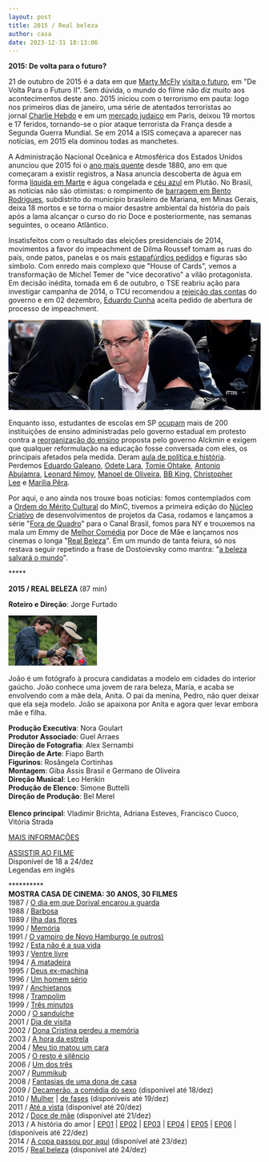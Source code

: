 ```yaml
---
layout: post
title: 2015 / Real beleza
author: casa
date: 2023-12-31 18:13:06
---
```

**2015: De volta para o futuro?**

21 de outubro de 2015 é a data em que [Marty McFly](https://pt.wikipedia.org/wiki/Marty_McFly) [visita o futuro](https://www.youtube.com/watch?v=d68yRIE9OvQ), em "De Volta Para o Futuro II". Sem dúvida, o mundo do filme não diz muito aos acontecimentos deste ano. 2015 iniciou com o terrorismo em pauta: logo nos primeiros dias de janeiro, uma série de atentados terroristas ao jornal [Charlie Hebdo](https://pt.wikipedia.org/wiki/Massacre_do_Charlie_Hebdo) e em um [mercado judaico](https://en.wikipedia.org/wiki/January_2015_%C3%8Ele-de-France_attacks) em Paris, deixou 19 mortos e 17 feridos, tornando-se o pior ataque terrorista da França desde a Segunda Guerra Mundial. Se em 2014 a ISIS começava a aparecer nas notícias, em 2015 ela dominou todas as manchetes.

A Administração Nacional Oceânica e Atmosférica dos Estados Unidos anunciou que 2015 foi o [ano mais quente](https://www.washingtonpost.com/news/capital-weather-gang/wp/2015/09/15/the-summer-of-2015-was-earths-hottest-on-record-nasa-data-show/?utm_term=.b7529bdabe3d) desde 1880, ano em que começaram a existir registros, a Nasa anuncia descoberta de água em forma [líquida em Marte](https://www.nasa.gov/press-release/nasa-confirms-evidence-that-liquid-water-flows-on-today-s-mars) e água congelada e [céu azul](http://6abc.com/weather/nasa-explains-why-pluto-has-blue-sky/1163975/) em Plutão. No Brasil, as notícias não são otimistas: o rompimento de [barragem em Bento Rodrigues](https://www.youtube.com/watch?v=xY8kr8gvq0Y), subdistrito do município brasileiro de Mariana, em Minas Gerais, deixa 18 mortos e se torna o maior desastre ambiental da história do país após a lama alcançar o curso do rio Doce e posteriormente, nas semanas seguintes, o oceano Atlântico.

Insatisfeitos com o resultado das eleições presidenciais de 2014, movimentos a favor do impeachment de Dilma Roussef tomam as ruas do país, onde patos, panelas e os mais [estapafúrdios pedidos](https://blogdosakamoto.blogosfera.uol.com.br/2015/04/06/um-golpe-contra-os-trabalhadores-esta-em-curso-no-congresso-nacional/) e figuras são símbolo. Com enredo mais complexo que "House of Cards", vemos a transformação de Michel Temer de "vice decorativo" a vilão protagonista. Em decisão inédita, tomada em 6 de outubro, o TSE reabriu ação para investigar campanha de 2014, o TCU recomendou a [rejeição das contas](https://www.gazetadopovo.com.br/vozes/certas-palavras/quem-e-augusto-nardes-o-relator-das-contas-de-dilma-no-tcu/) do governo e em 02 dezembro, [Eduardo Cunha](https://www.buzzfeed.com/alexandreorrico/12-motivos-para-lamentar-a-eleicao-de-eduardo-cunha-para-pre?utm_term=.gqJaEZDJN#.iwQyKPwb8) aceita pedido de abertura de processo de impeachment.

![](/uploads/cunha2.jpg)

Enquanto isso, estudantes de escolas em SP [ocupam](https://www.youtube.com/watch?v=bakC7dDd1Pc) mais de 200 instituições de ensino administradas pelo governo estadual em protesto contra a [reorganização do ensino](https://www.cartacapital.com.br/sociedade/a-reorganizacao-escolar-em-sao-paulo-acabou) proposta pelo governo Alckmin e exigem que qualquer reformulação na educação fosse conversada com eles, os principais afetados pela medida. Deram [aula de política e história](https://www.youtube.com/watch?v=WL95Nw8Hruk). Perdemos [Eduardo Galeano](https://www.youtube.com/watch?v=yHzAPeJHZ5c), [Odete Lara](https://www.youtube.com/watch?v=nR_ZQFMUP3U), [Tomie Ohtake](https://pt.wikipedia.org/wiki/Tomie_Ohtake), [Antonio Abujamra](https://www.youtube.com/watch?v=PJnM03vBM_E), [Leonard Nimoy](https://www.youtube.com/watch?v=blmu9FXYSrM), [Manoel de Oliveira](https://pt.wikipedia.org/wiki/Manoel_de_Oliveira), [BB King,](https://www.youtube.com/watch?v=dNr_eIgP0tI) [Christopher Lee](https://www.youtube.com/watch?v=NBppHHGGz3Q) e [Marília Pêra](https://www.youtube.com/watch?v=GV2rNPr2tCg).

Por aqui, o ano ainda nos trouxe boas notícias: fomos contemplados com a [Ordem do Mérito Cultural](https://pt.wikipedia.org/wiki/Lista_de_agraciados_na_Ordem_do_M%C3%A9rito_Cultural) do MinC, tivemos a primeira edição do [Núcleo Criativo](https://telaviva.com.br/10/10/2014/vinte-e-oito-empresas-sao-contempladas-na-linha-de-nucleos-criativos/) de desenvolvimentos de projetos da Casa, rodamos e lançamos a série "[Fora de Quadro](https://www.casacinepoa.com.br/filmes/fora-de-quadro/)" para o Canal Brasil, fomos para NY e trouxemos na mala um Emmy de [Melhor Comédia](http://gshow.globo.com/tv/noticia/2015/11/doce-de-mae-e-escolhida-melhor-comedia-no-emmy-internacional-2015.html) por Doce de Mãe e lançamos nos cinemas o longa "[Real Beleza](https://www.casacinepoa.com.br/filmes/real-beleza/)". Em um mundo de tanta feiura, só nos restava seguir repetindo a frase de Dostoievsky como mantra: "[a beleza salvará o mundo](https://leonardoboff.wordpress.com/2014/04/27/a-beleza-salvara-o-mundo-dostoiewski-nos-ensina-como/)".

\*\*\*\**

**2015 / REAL BELEZA** (87 min)

**Roteiro e Direção**: Jorge Furtado

![](/uploads/realb-im.jpg)

João é um fotógrafo à procura candidatas a modelo em cidades do interior gaúcho. João conhece uma jovem de rara beleza, Maria, e acaba se envolvendo com a mãe dela, Anita. O pai da menina, Pedro, não quer deixar que ela seja modelo. João se apaixona por Anita e agora quer levar embora mãe e filha.

**Produção Executiva**: Nora Goulart\
**Produtor Associado**: Guel Arraes\
**Direção de Fotografia**: Alex Sernambi\
**Direção de Arte**: Fiapo Barth\
**Figurinos**: Rosângela Cortinhas\
**Montagem**: Giba Assis Brasil e Germano de Oliveira\
**Direção Musical**: Leo Henkin\
**Produção de Elenco**: Simone Buttelli\
**Direção de Produção**: Bel Merel\
\
**Elenco principal**: Vladimir Brichta, Adriana Esteves, Francisco Cuoco, Vitória Strada

[MAIS INFORMAÇÕES](https://www.casacinepoa.com.br/filmes/real-beleza/)

[A﻿SSISTIR AO FILME](https://vimeo.com/245268684)\
Disponível de 18 a 24/dez\
Legendas em inglês

\*\*\*\*\*\*\*\*\*\*\
**MOSTRA CASA DE CINEMA: 30 ANOS, 30 FILMES**\
1987 / [O dia em que Dorival encarou a guarda](https://www.casacinepoa.com.br/blog/2017-11-20-1986-87-o-dia-em-que-dorival-encarou-a-guarda/)\
1988 / [Barbosa](https://www.casacinepoa.com.br/blog/2017-11-21-1988-barbosa/)[](http://www.casacinepoa.com.br/o-blog/casa-30-anos/1988-barbosa)\
1989 / [Ilha das flores](https://www.casacinepoa.com.br/blog/2017-11-22-1989-ilha-das-flores/)\
1990 / [Memória](https://www.casacinepoa.com.br/blog/2017-11-23-1990-mem%C3%B3ria/)\
1991 / [O vampiro de Novo Hamburgo (e outros)](https://www.casacinepoa.com.br/blog/2017-11-24-1991-o-vampiro-de-novo-hamburgo-e-outros/)\
1992 / [Esta não é a sua vida](https://www.casacinepoa.com.br/blog/2017-11-25-1992-esta-n%C3%A3o-%C3%A9-a-sua-vida/)\
1993 / [Ventre livre](https://www.casacinepoa.com.br/blog/2017-11-26-1993-ventre-livre/)\
1994 / [A matadeira](https://www.casacinepoa.com.br/blog/2017-11-27-1994-a-matadeira/)\
1995 / [Deus ex-machina](https://www.casacinepoa.com.br/blog/2017-11-28-1995-deus-ex-machina/)\
1996 / [Um homem sério](https://www.casacinepoa.com.br/blog/2017-11-29-1996-um-homem-s%C3%A9rio/)\
1997 / [Anchietanos](https://www.casacinepoa.com.br/blog/2017-11-30-1997-anchietanos/)\
1998 / [Trampolim](https://www.casacinepoa.com.br/blog/2017-12-01-1998-trampolim/)\
1999 / [Três minutos](https://www.casacinepoa.com.br/blog/2017-12-02-1999-tr%C3%AAs-minutos/)\
2000 / [O sanduíche](https://www.casacinepoa.com.br/blog/2017-12-03-2000-o-sandu%C3%ADche/)\
2001 / [Dia de visita](https://www.casacinepoa.com.br/blog/2017-12-04-2001-dia-de-visita/)\
2002 / [Dona Cristina perdeu a memória](https://www.casacinepoa.com.br/blog/2017-12-05-2002-dona-cristina-perdeu-a-mem%C3%B3ria/)\
2003 / [A hora da estrela](https://www.casacinepoa.com.br/blog/2017-12-06-2003-a-hora-da-estrela/)\
2004 / [Meu tio matou um cara](https://www.casacinepoa.com.br/blog/2017-12-07-2004-meu-tio-matou-um-cara/)\
2005 / [O resto é silêncio](https://www.casacinepoa.com.br/blog/2017-12-08-2005-o-resto-%C3%A9-sil%C3%AAncio/)\
2006 / [Um dos três](https://www.casacinepoa.com.br/blog/2017-12-09-2006-um-dos-tr%C3%AAs/)\
2007 / [Rummikub](https://www.casacinepoa.com.br/blog/2017-12-10-2007-rummikub/)\
2008 / [Fantasias de uma dona de casa](https://www.casacinepoa.com.br/blog/2017-12-11-2008-fantasias-de-uma-dona-de-casa/)\
2009 / [Decamerão, a comédia do sexo](https://vimeo.com/242297960) (disponível até 18/dez)\
2010 / [Mulher](https://vimeo.com/243208959) | [de fases](https://vimeo.com/244361035) (disponíveis até 19/dez)\
2011 / [Até a vista](https://vimeo.com/243215363) (disponível até 20/dez)\
2012 / [Doce de mãe](https://vimeo.com/239012014) (disponível até 21/dez)\
2013 / A história do amor | [EP01](https://vimeo.com/243376189) | [EP02](https://vimeo.com/243219181) | [EP03](https://vimeo.com/243220467) | [EP04](https://vimeo.com/243221957) | [EP05](https://vimeo.com/243378182) | [EP06](https://vimeo.com/243224024) | (disponíveis até 22/dez)\
2014 / [A copa passou por aqui](https://vimeo.com/groups/496765/videos/243384475) (disponível até 23/dez)\
2015 / [Real beleza](https://vimeo.com/245268684) (disponível até 24/dez)